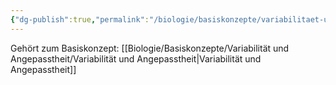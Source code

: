 ```yaml
---
{"dg-publish":true,"permalink":"/biologie/basiskonzepte/variabilitaet-und-angepasstheit/klonselektion-im-immunsystem/"}
---
```


Gehört zum Basiskonzept: [[Biologie/Basiskonzepte/Variabilität und Angepasstheit/Variabilität und Angepasstheit\|Variabilität und Angepasstheit]]
